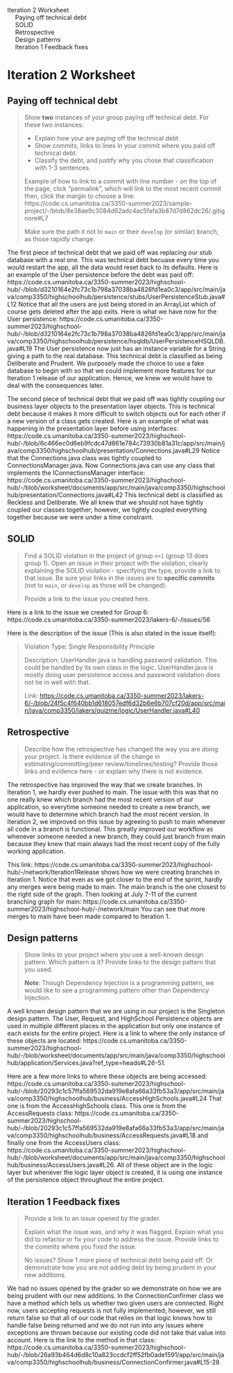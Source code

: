 <!DOCTYPE html>
<html xmlns="http://www.w3.org/1999/xhtml" lang xml:lang>
<head>
  <meta charset="utf-8" />
  <meta name="generator" content="pandoc" />
  <meta name="viewport" content="width=device-width, initial-scale=1.0, user-scalable=yes" />
  <style>
</style>
</head>
<body>
<nav id="TOC" role="doc-toc">
<ul>
<li><a href="#iteration-2-worksheet" id="toc-iteration-2-worksheet">Iteration 2 Worksheet</a>
<ul>
<li><a href="#paying-off-technical-debt" id="toc-paying-off-technical-debt">Paying off technical debt</a></li>
<li><a href="#solid" id="toc-solid">SOLID</a></li>
<li><a href="#retrospective" id="toc-retrospective">Retrospective</a></li>
<li><a href="#design-patterns" id="toc-design-patterns">Design
patterns</a></li>
<li><a href="#iteration-1-feedback-fixes" id="toc-iteration-1-feedback-fixes">Iteration 1 Feedback fixes</a></li>
</ul></li>
</ul>
</nav>
<h1 id="iteration-2-worksheet">Iteration 2 Worksheet</h1>
<h2 id="paying-off-technical-debt">Paying off technical debt</h2>
<blockquote>
<p>Show <strong>two</strong> instances of your group paying off
technical debt. For these two instances:</p>
<ul>
<li>Explain how your are paying off the technical debt.</li>
<li>Show commits, links to lines in your commit where you paid off
technical debt.</li>
<li>Classify the debt, and justify why you chose that classification
with 1-3 sentences.</li>
</ul>
<p>Example of how to link to a commit with line number - on the top of
the page, click “permalink”, which will link to the most recent commit
then, click the margin to choose a line:
https://code.cs.umanitoba.ca/3350-summer2023/sample-project/-/blob/8e38ae9c3084d62adc4ac5fafa3b87d7d862dc26/.gitignore#L7</p>
<p>Make sure the path it not to <code>main</code> or their
<code>develop</code> (or similar) branch, as those rapidly change.</p>
</blockquote>
<p>The first piece of technical debt that we paid off was replacing our stub database with a real one. This was technical debt
becuase every time you would restart the app, all the data would reset back to its defaults. Here is an example of the User persistence before the debt was paid off: https://code.cs.umanitoba.ca/3350-summer2023/highschool-hub/-/blob/d3210164e2fc73c1b798a37038ba4826fd1ea0c3/app/src/main/java/comp3350/highschoolhub/persistence/stubs/UserPersistenceStub.java#L12 Notice
that all the users are just being stored in an ArrayList which of course gets deleted after the app exits. Here is what we have now for the User persistence: https://code.cs.umanitoba.ca/3350-summer2023/highschool-hub/-/blob/d3210164e2fc73c1b798a37038ba4826fd1ea0c3/app/src/main/java/comp3350/highschoolhub/persistence/hsqldb/UserPersistenceHSQLDB.java#L19 The User persistence now just has
an instance variable for a String giving a path to the real database. This technical debt is classified as being Deliberate and Prudent. We purposely made the choice to use a fake database
to begin with so that we could implement more features for our Iteration 1 release of our application. Hence, we knew we would have to deal with the consequences later.</p>
<p>The second piece of technical debt that we paid off was tightly coupling our business layer objects to the presentation layer objects. This is technical debt because it makes it more difficult to switch objects out for each other if a new version of a class gets created. Here is an example of what was happening in the presentation layer before using interfaces: https://code.cs.umanitoba.ca/3350-summer2023/highschool-hub/-/blob/6c466ec0d6eb9fcdc47d861e784c73930b81a31c/app/src/main/java/comp3350/highschoolhub/presentation/Connections.java#L29
Notice that the Connections.java class was tightly coupled to ConnectionsManager.java. Now Connections.java can use any class that implements the IConnectionsManager interface: https://code.cs.umanitoba.ca/3350-summer2023/highschool-hub/-/blob/worksheet/documents/app/src/main/java/comp3350/highschoolhub/presentation/Connections.java#L42 
This technical debt is classified as Reckless and Deliberate. We all knew that we should not have tightly coupled our classes together; however, we tightly coupled everything together because we were under a time constraint.</p>
<h2 id="solid">SOLID</h2>
<blockquote>
<p>Find a SOLID violation in the project of group <code>n+1</code>
(group 13 does group 1). Open an issue in their project with the
violation, clearly explaining the SOLID violation - specifying the type,
provide a link to that issue. Be sure your links in the issues are to
<strong>specific commits</strong> (not to <code>main</code>, or
<code>develop</code> as those will be changed).</p>
<p>Provide a link to the issue you created here.</p>
</blockquote>
<p>Here is a link to the issue we created for Group 6: https://code.cs.umanitoba.ca/3350-summer2023/lakers-6/-/issues/56

Here is the description of the issue (This is also stated in the issue itself):
<blockquote>
Violation Type: Single Responsibility Principle

Description: UserHandler.java is handling password validation. This could be handled by its own class in the logic. UserHandler.java is mostly doing
user persistence access and password validation does not tie in well with that.

Link: https://code.cs.umanitoba.ca/3350-summer2023/lakers-6/-/blob/24f5c4f640bb1d618057edf6d32b6e6b707cf20d/app/src/main/java/comp3350/lakers/quizme/logic/UserHandler.java#L40</p>
</blockquote>
<h2 id="retrospective">Retrospective</h2>
<blockquote>
<p>Describe how the retrospective has changed the way you are doing your
project. Is there evidence of the change in estimating/committing/peer
review/timelines/testing? Provide those links and evidence here - or
explain why there is not evidence.</p>
</blockquote>
<p>The retrospective has improved the way that we create branches. In Iteration 1, we hardly 
ever pushed to main. The issue with this was that no one really knew which branch had
the most recent version of our application, so everytime someone needed to create a new branch,
we would have to determine which branch had the most recent version. In Iteration 2, we improved on this issue
by agreeing to push to main whenever all code in a branch is functional. This greatly improved our workflow
as whenever someone needed a new branch, they could just branch from main because they knew that main always had the
most recent copy of the fully working application.</p>
<p>This link: https://code.cs.umanitoba.ca/3350-summer2023/highschool-hub/-/network/Iteration1Release
shows how we were creating branches in Iteration 1. Notice that even as we got closer to the end of the sprint, hardly any
merges were being made to main. The main branch is the one closest to the right side of the graph. Then looking at July 7-11 of the current 
branching graph for main: https://code.cs.umanitoba.ca/3350-summer2023/highschool-hub/-/network/main
You can see that more merges to main have been made compared to Iteration 1.</p>
<h2 id="design-patterns">Design patterns</h2>
<blockquote>
<p>Show links to your project where you use a well-known design pattern.
Which pattern is it? Provide links to the design pattern that you
used.</p>
<p><strong>Note</strong>: Though Dependency Injection is a programming
pattern, we would like to see a programming pattern other than
Dependency Injection.</p>
</blockquote>
<p>A well known design pattern that we are using in our project is the Singleton design pattern. The User, Request, and HighSchool Persistence 
objects are used in multiple different places in the application but only one instance of each exists for the entire project. Here is a link
to where the only instance of these objects are located: https://code.cs.umanitoba.ca/3350-summer2023/highschool-hub/-/blob/worksheet/documents/app/src/main/java/comp3350/highschoolhub/application/Services.java?ref_type=heads#L26-51.</p>
<p>Here are a few more links to where these objects are being accessed: https://code.cs.umanitoba.ca/3350-summer2023/highschool-hub/-/blob/20293c1c57ffa569532da919e8afa66a33fb53a3/app/src/main/java/comp3350/highschoolhub/business/AccessHighSchools.java#L24 That one is from the AccessHighSchools class.
This one is from the AccessRequests class: https://code.cs.umanitoba.ca/3350-summer2023/highschool-hub/-/blob/20293c1c57ffa569532da919e8afa66a33fb53a3/app/src/main/java/comp3350/highschoolhub/business/AccessRequests.java#L18 and finally one from the AccessUsers class: https://code.cs.umanitoba.ca/3350-summer2023/highschool-hub/-/blob/worksheet/documents/app/src/main/java/comp3350/highschoolhub/business/AccessUsers.java#L26. All of these object are in the logic layer but
whenever the logic layer object is created, it is using one instance of the persistence object throughout the entire project.</p>
<h2 id="iteration-1-feedback-fixes">Iteration 1 Feedback fixes</h2>
<blockquote>
<p>Provide a link to an issue opened by the grader.</p>
<p>Explain what the issue was, and why it was flagged. Explain what you
did to refactor or fix your code to address the issue. Provide links to
the commits where you fixed the issue.</p>
<p>No issues? Show 1 more piece of technical debt being paid off. Or
demonstrate how you are not adding debt by being prudent in your new
additions.</p>
</blockquote>
<p>We had no issues opened by the grader so we demonstrate on how we are being prudent with our new additions. In the ConnectionConfirmer class
we have a method which tells us whether two given users are connected. Right now, users accepting requests is not fully implemented; however, we still return false
so that all of our code that relies on that logic knows how to handle false being returned and we do not run into any issues where exceptions are thrown because our
existing code did not take that value into account. Here is the link to the method in that class: https://code.cs.umanitoba.ca/3350-summer2023/highschool-hub/-/blob/26a93b464d6d8c10a823ccdcf2ff52fb0ade1591/app/src/main/java/comp3350/highschoolhub/business/ConnectionConfirmer.java#L15-28</p>
</body>
</html>
